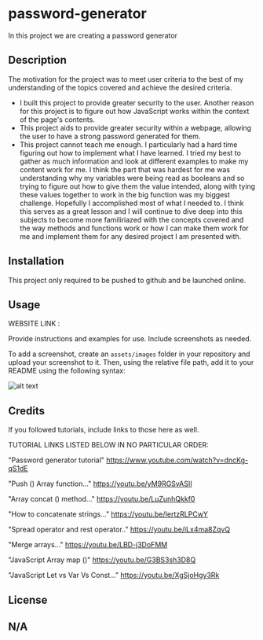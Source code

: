 # password-generator
In this project we are creating a password generator 

## Description

The motivation for the project was to meet user criteria to the best of my understanding of the topics covered and achieve the desired criteria.
- I built this project to provide greater security to the user. Another reason for this project is to figure out how JavaScript works within the context of the page's contents. 
- This project aids to provide greater security within a webpage, allowing the user to have a strong password generated for them.
- This project cannot teach me enough. I particularly had a hard time figuring out how to implement what I have learned. I tried my best to gather as much information and look at different examples to make my content work for me. I think the part that was hardest for me was understanding why my variables were being read as booleans and so trying to figure out how to give them the value intended, along with tying these values together to work in the big function was my biggest challenge. Hopefully I accomplished most of what I needed to. I think this serves as a great lesson and I will continue to dive deep into this subjects to become more familiriazed with the concepts covered and the way methods and functions work or how I can make them work for me and implement them for any desired project I am presented with.

## Installation
This project only required to be pushed to github and be launched online.

## Usage

WEBSITE LINK : 


Provide instructions and examples for use. Include screenshots as needed.

To add a screenshot, create an `assets/images` folder in your repository and upload your screenshot to it. Then, using the relative file path, add it to your README using the following syntax:

![alt text](assets/images/screenshot.png)

## Credits
If you followed tutorials, include links to those here as well.

TUTORIAL LINKS LISTED BELOW IN NO PARTICULAR ORDER:

"Password generator tutorial"
https://www.youtube.com/watch?v=dncKg-qS1dE

"Push () Array function..."
https://youtu.be/yM9RGSvASII

"Array concat () method..."
https://youtu.be/LuZunhQkkf0

"How to concatenate strings..."
https://youtu.be/IertzRLPCwY

"Spread operator and rest operator.."
https://youtu.be/iLx4ma8ZqvQ

"Merge arrays..."
https://youtu.be/LBD-j3DoFMM

"JavaScript Array map ()"
https://youtu.be/G3BS3sh3D8Q

"JavaScript Let vs Var Vs Const..."
https://youtu.be/XgSjoHgy3Rk




## License

N/A
---
